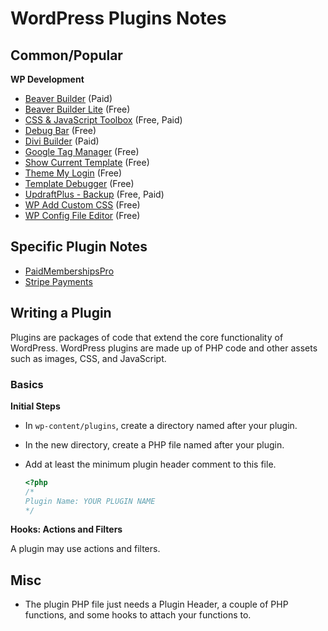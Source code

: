 # WordPress Plugins Notes


## Common/Popular

**WP Development**

* [Beaver Builder](https://www.wpbeaverbuilder.com/) (Paid)
* [Beaver Builder Lite](https://wordpress.org/plugins/beaver-builder-lite-version/) (Free)
* [CSS & JavaScript Toolbox](https://wordpress.org/plugins/css-javascript-toolbox/) (Free, Paid)
* [Debug Bar](https://wordpress.org/plugins/debug-bar/) (Free)
* [Divi Builder](https://www.elegantthemes.com/plugins/divi-builder/) (Paid)
* [Google Tag Manager](https://wordpress.org/plugins/duracelltomi-google-tag-manager/) (Free)
* [Show Current Template](https://wordpress.org/plugins/show-current-template/) (Free)
* [Theme My Login](https://wordpress.org/plugins/theme-my-login/) (Free)
* [Template Debugger](https://wordpress.org/plugins/quick-edit-template-link/) (Free)
* [UpdraftPlus - Backup](https://wordpress.org/plugins/updraftplus/) (Free, Paid)
* [WP Add Custom CSS](https://wordpress.org/plugins/wp-add-custom-css/) (Free)
* [WP Config File Editor](https://wordpress.org/plugins/wp-config-file-editor/) (Free)


## Specific Plugin Notes

* [PaidMembershipsPro](https://github.com/dhurlburtusa/shortcuts/blob/master/wordpress/wordpress-paid_memberships_pro_plugin-notes.md)
* [Stripe Payments](https://github.com/dhurlburtusa/shortcuts/blob/master/stripe/stripe_payments_wordpress_plugin-notes.md)


## Writing a Plugin

Plugins are packages of code that extend the core functionality of WordPress.
WordPress plugins are made up of PHP code and other assets such as images, CSS,
and JavaScript.

### Basics

**Initial Steps**

* In `wp-content/plugins`, create a directory named after your plugin.
* In the new directory, create a PHP file named after your plugin.
* Add at least the minimum plugin header comment to this file.

  ```php
  <?php
  /*
  Plugin Name: YOUR PLUGIN NAME
  */
  ```

**Hooks: Actions and Filters**

A plugin may use actions and filters.


## Misc

* The plugin PHP file just needs a Plugin Header, a couple of PHP functions, and
  some hooks to attach your functions to.
